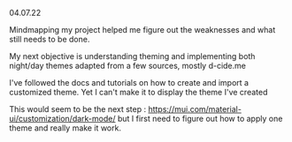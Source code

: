 04.07.22

Mindmapping my project helped me figure out the weaknesses and what still needs to be done.

My next objective is understanding theming and implementing both night/day themes adapted from a few sources, mostly d-cide.me

I've followed the docs and tutorials on how to create and import a customized theme.
Yet I can't make it to display the theme I've created

This would seem to be the next step : https://mui.com/material-ui/customization/dark-mode/
but I first need to figure out how to apply one theme and really make it work.
